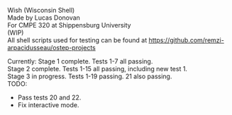 Wish (Wisconsin Shell)     
Made by Lucas Donovan     
For CMPE 320 at Shippensburg University      
(WIP)           
All shell scripts used for testing can be found at https://github.com/remzi-arpacidusseau/ostep-projects   

Currently: 
Stage 1 complete. Tests 1-7 all passing.     
Stage 2 complete. Tests 1-15 all passing, including new test 1.  
Stage 3 in progress. Tests 1-19 passing. 21 also passing.      
TODO:     
 -  Pass tests 20 and 22.    
 -  Fix interactive mode.     


